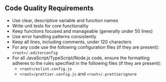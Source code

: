## Code Quality Requirements

- Use clear, descriptive variable and function names
- Write unit tests for core functionality
- Keep functions focused and manageable (generally under 50 lines)
- Use error handling patterns consistently
- Keep all lines, including comments, under 120 characters
- For any code use the following configuration files (if they are present): `<root>/.editorconfig`
- For all JavaScript/TypeScript/Node.js code, ensure the formatting adheres to the rules specified in the following files (if they are present):
  - `<root>/eslint.config.js`
  - `<root>/prettier.config.js` and `<root>/.prettierignore`
